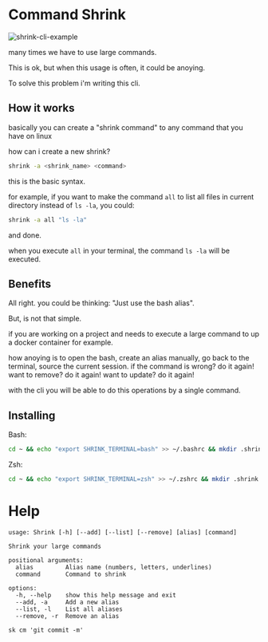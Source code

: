 # Command Shrink

![shrink-cli-example](https://github.com/marcos-venicius/command-shrink/assets/94018427/045f3b83-fcb3-4444-b35b-9189893f0b61)

many times we have to use large commands.

This is ok, but when this usage is often, it could be anoying.

To solve this problem i'm writing this cli.

## How it works

basically you can create a "shrink command" to any command that you have on linux

how can i create a new shrink?

```bash
shrink -a <shrink_name> <command>
```

this is the basic syntax.

for example, if you want to make the command `all` to list all files in current directory instead of `ls -la`, you could:

```bash
shrink -a all "ls -la"
```

and done.

when you execute `all` in your terminal, the command `ls -la` will be executed.

## Benefits

All right. you could be thinking: "Just use the bash alias".

But, is not that simple.

if you are working on a project and needs to execute a large command to up a docker container for example.

how anoying is to open the bash, create an alias manually, go back to the terminal, source the current session.
if the command is wrong? do it again!
want to remove? do it again!
want to update? do it again!

with the cli you will be able to do this operations by a single command.

## Installing

Bash:

```bash
cd ~ && echo "export SHRINK_TERMINAL=bash" >> ~/.bashrc && mkdir .shrink && cd .shrink && git clone https://github.com/marcos-venicius/command-shrink.git sk && echo 'sk() { ~/.shrink/sk/main.py "$@"; exec bash; }' >> ~/.bashrc && cd ~ && exec bash
```

Zsh:

```bash
cd ~ && echo "export SHRINK_TERMINAL=zsh" >> ~/.zshrc && mkdir .shrink && cd .shrink && git clone https://github.com/marcos-venicius/command-shrink.git sk && echo 'sk() { ~/.shrink/sk/main.py "$@"; exec zsh; }' >> ~/.zshrc && cd ~ && exec zsh
```

# Help

```console
usage: Shrink [-h] [--add] [--list] [--remove] [alias] [command]

Shrink your large commands

positional arguments:
  alias         Alias name (numbers, letters, underlines)
  command       Command to shrink

options:
  -h, --help    show this help message and exit
  --add, -a     Add a new alias
  --list, -l    List all aliases
  --remove, -r  Remove an alias

sk cm 'git commit -m'
```
